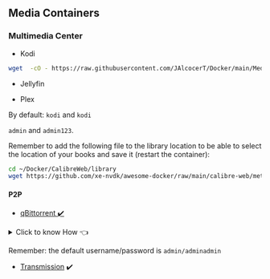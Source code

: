 ## Media Containers

### Multimedia Center

* Kodi

```sh
wget  -cO - https://raw.githubusercontent.com/JAlcocerT/Docker/main/Media/kodi_docker_compose.yml > docker-compose.yaml
```

* Jellyfin

* Plex

By default: `kodi` and `kodi`

`admin` and `admin123`.

Remember to add the following file to the library location to be able to select the location of your books and save it (restart the container):

```sh
cd ~/Docker/CalibreWeb/library
wget https://github.com/xe-nvdk/awesome-docker/raw/main/calibre-web/metadata.db
```

#### P2P

* [qBittorrent :heavy_check_mark:](https://fossengineer.com/selfhosting-qBittorrent-with-docker-and-VPN/)

<details>
  <summary>Click to know How 👈</summary>
  &nbsp;

```sh
docker run -d --name=qbittorrent\
  -e PUID=1000 \
  -e PGID=1000 \
  -e TZ=Europe/Madrid \
  -e WEBUI_PORT=8083 \
  -p 6883:6881 \
  -p 6883:6881/udp \
  -p 8083:8080 \
  -v ~/Docker/qbittorrent/config:/config \
  -v ~/Docker/qbittorrent/DOWNLOADS:/downloads \
  --restart unless-stopped \
  ghcr.io/linuxserver/qbittorrent
```

OR: :heavy_check_mark: *Jul 2022*

```sh
sudo wget -c https://raw.githubusercontent.com/JAlcocerT/Docker/main/Media/Qbittorrent_docker-compose.yaml -O docker-compose.yaml

wget  -cO - https://raw.githubusercontent.com/JAlcocerT/docker/main/Media/Qbittorrent_docker-compose_wenvironment.yaml > docker-compose.yaml

wget  -cO - https://raw.githubusercontent.com/JAlcocerT/Ubuntu/main/variables.env?token=ANL2TWHRX5WRKS3O3ZYJVULBKDBEU > .env
```

</details>

Remember: the default username/password is `admin/adminadmin`

* [Transmission](https://fossengineer.com/torrent-with-transmission-and-VPN) :heavy_check_mark:
